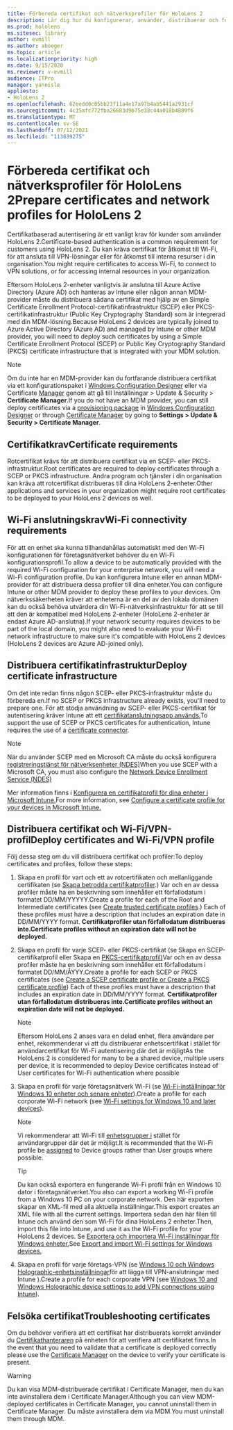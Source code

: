 ```yaml
---
title: Förbereda certifikat och nätverksprofiler för HoloLens 2
description: Lär dig hur du konfigurerar, använder, distribuerar och felsöker certifikat för nätverk på HoloLens 2 enheter med mixad verklighet.
ms.prod: hololens
ms.sitesec: library
author: evmill
ms.author: aboeger
ms.topic: article
ms.localizationpriority: high
ms.date: 9/15/2020
ms.reviewer: v-evmill
audience: ITPro
manager: yannisle
appliesto:
- HoloLens 2
ms.openlocfilehash: 62eedd0c05bb23f11a4e17a97b4ab5441a2931cf
ms.sourcegitcommit: 4c15afc772fba26683d9b75e38c44a018b4889f6
ms.translationtype: MT
ms.contentlocale: sv-SE
ms.lasthandoff: 07/12/2021
ms.locfileid: "113639275"
---
```

# <a name="prepare-certificates-and-network-profiles-for-hololens-2"></a><span data-ttu-id="cdbc0-103">Förbereda certifikat och nätverksprofiler för HoloLens 2</span><span class="sxs-lookup"><span data-stu-id="cdbc0-103">Prepare certificates and network profiles for HoloLens 2</span></span>

<span data-ttu-id="cdbc0-104">Certifikatbaserad autentisering är ett vanligt krav för kunder som använder HoloLens 2.</span><span class="sxs-lookup"><span data-stu-id="cdbc0-104">Certificate-based authentication is a common requirement for customers using HoloLens 2.</span></span> <span data-ttu-id="cdbc0-105">Du kan kräva certifikat för åtkomst till Wi-Fi, för att ansluta till VPN-lösningar eller för åtkomst till interna resurser i din organisation.</span><span class="sxs-lookup"><span data-stu-id="cdbc0-105">You might require certificates to access Wi-Fi, to connect to VPN solutions, or for accessing internal resources in your organization.</span></span>

<span data-ttu-id="cdbc0-106">Eftersom HoloLens 2-enheter vanligtvis är anslutna till Azure Active Directory (Azure AD) och hanteras av Intune eller någon annan MDM-provider måste du distribuera sådana certifikat med hjälp av en Simple Certificate Enrollment Protocol-certifikatinfrastruktur (SCEP) eller PKCS-certifikatinfrastruktur (Public Key Cryptography Standard) som är integrerad med din MDM-lösning.</span><span class="sxs-lookup"><span data-stu-id="cdbc0-106">Because HoloLens 2 devices are typically joined to Azure Active Directory (Azure AD) and managed by Intune or other MDM provider, you will need to deploy such certificates by using a Simple Certificate Enrollment Protocol (SCEP) or Public Key Cryptography Standard (PKCS) certificate infrastructure that is integrated with your MDM solution.</span></span> 

>[!NOTE]
> <span data-ttu-id="cdbc0-107">Om du inte har en MDM-provider kan [](hololens-provisioning.md#steps-for-creating-provisioning-packages) du fortfarande distribuera certifikat via ett konfigurationspaket i [Windows Configuration Designer](https://www.microsoft.com/p/windows-configuration-designer/9nblggh4tx22?rtc=1&activetab=pivot:regionofsystemrequirementstab) eller via Certificate [Manager](certificate-manager.md) genom att gå till Inställningar > Update & Security > **Certificate Manager**.</span><span class="sxs-lookup"><span data-stu-id="cdbc0-107">If you do not have an MDM provider, you can still deploy certificates via a [provisioning package](hololens-provisioning.md#steps-for-creating-provisioning-packages) in [Windows Configuration Designer](https://www.microsoft.com/p/windows-configuration-designer/9nblggh4tx22?rtc=1&activetab=pivot:regionofsystemrequirementstab) or through [Certificate Manager](certificate-manager.md) by going to **Settings > Update & Security > Certificate Manager**.</span></span>

## <a name="certificate-requirements"></a><span data-ttu-id="cdbc0-108">Certifikatkrav</span><span class="sxs-lookup"><span data-stu-id="cdbc0-108">Certificate requirements</span></span>
<span data-ttu-id="cdbc0-109">Rotcertifikat krävs för att distribuera certifikat via en SCEP- eller PKCS-infrastruktur.</span><span class="sxs-lookup"><span data-stu-id="cdbc0-109">Root certificates are required to deploy certificates through a SCEP or PKCS infrastructure.</span></span> <span data-ttu-id="cdbc0-110">Andra program och tjänster i din organisation kan kräva att rotcertifikat distribueras till dina HoloLens 2-enheter.</span><span class="sxs-lookup"><span data-stu-id="cdbc0-110">Other applications and services in your organization might require root certificates to be deployed to your HoloLens 2 devices as well.</span></span> 

## <a name="wi-fi-connectivity-requirements"></a><span data-ttu-id="cdbc0-111">Wi-Fi anslutningskrav</span><span class="sxs-lookup"><span data-stu-id="cdbc0-111">Wi-Fi connectivity requirements</span></span>
<span data-ttu-id="cdbc0-112">För att en enhet ska kunna tillhandahållas automatiskt med den Wi-Fi konfigurationen för företagsnätverket behöver du en Wi-Fi konfigurationsprofil.</span><span class="sxs-lookup"><span data-stu-id="cdbc0-112">To allow a device to be automatically provided with the required Wi-Fi configuration for your enterprise network, you will need a Wi-Fi configuration profile.</span></span> <span data-ttu-id="cdbc0-113">Du kan konfigurera Intune eller en annan MDM-provider för att distribuera dessa profiler till dina enheter.</span><span class="sxs-lookup"><span data-stu-id="cdbc0-113">You can configure Intune or other MDM provider to deploy these profiles to your devices.</span></span> <span data-ttu-id="cdbc0-114">Om nätverkssäkerheten kräver att enheterna är en del av den lokala domänen kan du också behöva utvärdera din Wi-Fi-nätverksinfrastruktur för att se till att den är kompatibel med HoloLens 2-enheter (HoloLens 2-enheter är endast Azure AD-anslutna).</span><span class="sxs-lookup"><span data-stu-id="cdbc0-114">If your network security requires devices to be part of the local domain, you might also need to evaluate your Wi-Fi network infrastructure to make sure it's compatible with HoloLens 2 devices (HoloLens 2 devices are Azure AD-joined only).</span></span>

## <a name="deploy-certificate-infrastructure"></a><span data-ttu-id="cdbc0-115">Distribuera certifikatinfrastruktur</span><span class="sxs-lookup"><span data-stu-id="cdbc0-115">Deploy certificate infrastructure</span></span>
<span data-ttu-id="cdbc0-116">Om det inte redan finns någon SCEP- eller PKCS-infrastruktur måste du förbereda en.</span><span class="sxs-lookup"><span data-stu-id="cdbc0-116">If no SCEP or PKCS infrastructure already exists, you'll need to prepare one.</span></span> <span data-ttu-id="cdbc0-117">För att stödja användning av SCEP- eller PKCS-certifikat för autentisering kräver Intune att ett [certifikatanslutningsapp används.](/mem/intune/protect/certificate-connectors)</span><span class="sxs-lookup"><span data-stu-id="cdbc0-117">To support the use of SCEP or PKCS certificates for authentication, Intune requires the use of a [certificate connector](/mem/intune/protect/certificate-connectors).</span></span>

> [!NOTE]
> <span data-ttu-id="cdbc0-118">När du använder SCEP med en Microsoft CA måste du också konfigurera [registreringstjänst för nätverksenheter (NDES)](/mem/intune/protect/certificates-scep-configure#set-up-ndes)</span><span class="sxs-lookup"><span data-stu-id="cdbc0-118">When you use SCEP with a Microsoft CA, you must also configure the [Network Device Enrollment Service (NDES)](/mem/intune/protect/certificates-scep-configure#set-up-ndes)</span></span>

<span data-ttu-id="cdbc0-119">Mer information finns i [Konfigurera en certifikatprofil för dina enheter i Microsoft Intune.](/intune/certificates-configure)</span><span class="sxs-lookup"><span data-stu-id="cdbc0-119">For more information, see [Configure a certificate profile for your devices in Microsoft Intune.](/intune/certificates-configure)</span></span>

## <a name="deploy-certificates-and-wi-fivpn-profile"></a><span data-ttu-id="cdbc0-120">Distribuera certifikat och Wi-Fi/VPN-profil</span><span class="sxs-lookup"><span data-stu-id="cdbc0-120">Deploy certificates and Wi-Fi/VPN profile</span></span>
<span data-ttu-id="cdbc0-121">Följ dessa steg om du vill distribuera certifikat och profiler:</span><span class="sxs-lookup"><span data-stu-id="cdbc0-121">To deploy certificates and profiles, follow these steps:</span></span>
1.  <span data-ttu-id="cdbc0-122">Skapa en profil för vart och ett av rotcertifikaten och mellanliggande certifikaten (se [Skapa betrodda certifikatprofiler](/intune/protect/certificates-configure#create-trusted-certificate-profiles).) Var och en av dessa profiler måste ha en beskrivning som innehåller ett förfallodatum i formatet DD/MM/YYYYY.</span><span class="sxs-lookup"><span data-stu-id="cdbc0-122">Create a profile for each of the Root and Intermediate certificates (see [Create trusted certificate profiles](/intune/protect/certificates-configure#create-trusted-certificate-profiles).) Each of these profiles must have a description that includes an expiration date in DD/MM/YYYY format.</span></span> <span data-ttu-id="cdbc0-123">**Certifikatprofiler utan förfallodatum distribueras inte.**</span><span class="sxs-lookup"><span data-stu-id="cdbc0-123">**Certificate profiles without an expiration date will not be deployed.**</span></span>
1.  <span data-ttu-id="cdbc0-124">Skapa en profil för varje SCEP- eller PKCS-certifikat (se Skapa en SCEP-certifikatprofil eller Skapa en [PKCS-certifikatprofil)](/intune/protect/certficates-pfx-configure#create-a-pkcs-certificate-profile)Var och en av dessa profiler måste ha en beskrivning som innehåller ett förfallodatum i formatet DD/MM/ÅYYY.</span><span class="sxs-lookup"><span data-stu-id="cdbc0-124">Create a profile for each SCEP or PKCS certificates (see [Create a SCEP certificate profile or Create a PKCS certificate profile](/intune/protect/certficates-pfx-configure#create-a-pkcs-certificate-profile)) Each of these profiles must have a description that includes an expiration date in DD/MM/YYYY format.</span></span> <span data-ttu-id="cdbc0-125">**Certifikatprofiler utan förfallodatum distribueras inte.**</span><span class="sxs-lookup"><span data-stu-id="cdbc0-125">**Certificate profiles without an expiration date will not be deployed.**</span></span>

    > [!NOTE]
    > <span data-ttu-id="cdbc0-126">Eftersom HoloLens 2 anses vara en delad enhet, flera användare per enhet, rekommenderar vi att du distribuerar enhetscertifikat i stället för användarcertifikat för Wi-Fi autentisering där det är möjligt</span><span class="sxs-lookup"><span data-stu-id="cdbc0-126">As the HoloLens 2 is considered for many to be a shared device, multiple users per device, it is recommended to deploy Device certificates instead of User certificates for Wi-Fi authentication where possible</span></span>

3.  <span data-ttu-id="cdbc0-127">Skapa en profil för varje företagsnätverk Wi-Fi (se [Wi-Fi-inställningar för Windows 10 enheter och senare enheter](/intune/wi-fi-settings-windows)).</span><span class="sxs-lookup"><span data-stu-id="cdbc0-127">Create a profile for each corporate Wi-Fi network (see [Wi-Fi settings for Windows 10 and later devices](/intune/wi-fi-settings-windows)).</span></span> 
    > [!NOTE]
    > <span data-ttu-id="cdbc0-128">Vi rekommenderar att Wi-Fi till [enhetsgrupper i](/mem/intune/configuration/device-profile-assign) stället för användargrupper där det är möjligt.</span><span class="sxs-lookup"><span data-stu-id="cdbc0-128">It is recommended that the Wi-Fi profile be [assigned](/mem/intune/configuration/device-profile-assign) to Device groups rather than User groups where possible.</span></span> 

    > [!TIP]
    > <span data-ttu-id="cdbc0-129">Du kan också exportera en fungerande Wi-Fi profil från en Windows 10 dator i företagsnätverket.</span><span class="sxs-lookup"><span data-stu-id="cdbc0-129">You also can export a working Wi-Fi profile from a Windows 10 PC on your corporate network.</span></span> <span data-ttu-id="cdbc0-130">Den här exporten skapar en XML-fil med alla aktuella inställningar.</span><span class="sxs-lookup"><span data-stu-id="cdbc0-130">This export creates an XML file with all the current settings.</span></span> <span data-ttu-id="cdbc0-131">Importera sedan den här filen till Intune och använd den som Wi-Fi för dina HoloLens 2 enheter.</span><span class="sxs-lookup"><span data-stu-id="cdbc0-131">Then, import this file into Intune, and use it as the Wi-Fi profile for your HoloLens 2 devices.</span></span> <span data-ttu-id="cdbc0-132">Se [Exportera och importera Wi-Fi inställningar för Windows enheter.](/mem/intune/configuration/wi-fi-settings-import-windows-8-1)</span><span class="sxs-lookup"><span data-stu-id="cdbc0-132">See [Export and import Wi-Fi settings for Windows devices.](/mem/intune/configuration/wi-fi-settings-import-windows-8-1)</span></span>

4.  <span data-ttu-id="cdbc0-133">Skapa en profil för varje företags-VPN (se [Windows 10 och Windows Holographic-enhetsinställningar](/intune/vpn-settings-windows-10)för att lägga till VPN-anslutningar med Intune ).</span><span class="sxs-lookup"><span data-stu-id="cdbc0-133">Create a profile for each corporate VPN (see [Windows 10 and Windows Holographic device settings to add VPN connections using Intune](/intune/vpn-settings-windows-10)).</span></span>

## <a name="troubleshooting-certificates"></a><span data-ttu-id="cdbc0-134">Felsöka certifikat</span><span class="sxs-lookup"><span data-stu-id="cdbc0-134">Troubleshooting certificates</span></span>

<span data-ttu-id="cdbc0-135">Om du behöver verifiera att ett certifikat har distribuerats korrekt använder du [Certifikathanteraren](certificate-manager.md) på enheten för att verifiera att certifikatet finns.</span><span class="sxs-lookup"><span data-stu-id="cdbc0-135">In the event that you need to validate that a certificate is deployed correctly please use the [Certificate Manager](certificate-manager.md) on the device to verify your certificate is present.</span></span>  

>[!WARNING]
> <span data-ttu-id="cdbc0-136">Du kan visa MDM-distribuerade certifikat i Certificate Manager, men du kan inte avinstallera dem i Certificate Manager.</span><span class="sxs-lookup"><span data-stu-id="cdbc0-136">Although you can view MDM-deployed certificates in Certificate Manager, you cannot uninstall them in Certificate Manager.</span></span> <span data-ttu-id="cdbc0-137">Du måste avinstallera dem via MDM.</span><span class="sxs-lookup"><span data-stu-id="cdbc0-137">You must uninstall them through MDM.</span></span>


